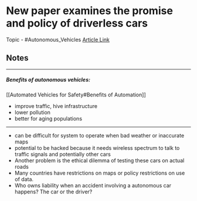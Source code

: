 # New paper examines the promise and policy of driverless cars
Topic - #Autonomous_Vehicles 
[Article Link ](https://www.brookings.edu/blog/techtank/2016/09/20/new-paper-examines-the-promise-and-policy-of-driverless-cars/)


## Notes
---
##### Benefits of autonomous vehicles:
[[Automated Vehicles for Safety#Benefits of Automation]]
 - improve traffic, hive infrastructure
 - lower pollution
 - better for aging populations
 
---
- can be difficult for system to operate when bad weather or inaccurate maps
- potential to be hacked because it needs wireless spectrum to talk to traffic signals and potentially other cars 
- Another problem is the ethical dilemma of testing these cars on actual roads
- Many countries have restrictions on maps or policy restrictions on use of data. 
- Who owns liability when an accident involving a autonomous car happens? The car or the driver?